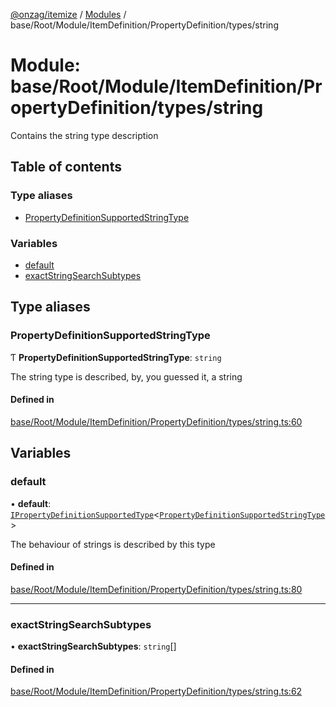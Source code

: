 [@onzag/itemize](../README.md) / [Modules](../modules.md) / base/Root/Module/ItemDefinition/PropertyDefinition/types/string

# Module: base/Root/Module/ItemDefinition/PropertyDefinition/types/string

Contains the string type description

## Table of contents

### Type aliases

- [PropertyDefinitionSupportedStringType](base_Root_Module_ItemDefinition_PropertyDefinition_types_string.md#propertydefinitionsupportedstringtype)

### Variables

- [default](base_Root_Module_ItemDefinition_PropertyDefinition_types_string.md#default)
- [exactStringSearchSubtypes](base_Root_Module_ItemDefinition_PropertyDefinition_types_string.md#exactstringsearchsubtypes)

## Type aliases

### PropertyDefinitionSupportedStringType

Ƭ **PropertyDefinitionSupportedStringType**: `string`

The string type is described, by, you guessed it, a string

#### Defined in

[base/Root/Module/ItemDefinition/PropertyDefinition/types/string.ts:60](https://github.com/onzag/itemize/blob/5c2808d3/base/Root/Module/ItemDefinition/PropertyDefinition/types/string.ts#L60)

## Variables

### default

• **default**: [`IPropertyDefinitionSupportedType`](../interfaces/base_Root_Module_ItemDefinition_PropertyDefinition_types.IPropertyDefinitionSupportedType.md)<[`PropertyDefinitionSupportedStringType`](base_Root_Module_ItemDefinition_PropertyDefinition_types_string.md#propertydefinitionsupportedstringtype)\>

The behaviour of strings is described by this type

#### Defined in

[base/Root/Module/ItemDefinition/PropertyDefinition/types/string.ts:80](https://github.com/onzag/itemize/blob/5c2808d3/base/Root/Module/ItemDefinition/PropertyDefinition/types/string.ts#L80)

___

### exactStringSearchSubtypes

• **exactStringSearchSubtypes**: `string`[]

#### Defined in

[base/Root/Module/ItemDefinition/PropertyDefinition/types/string.ts:62](https://github.com/onzag/itemize/blob/5c2808d3/base/Root/Module/ItemDefinition/PropertyDefinition/types/string.ts#L62)
